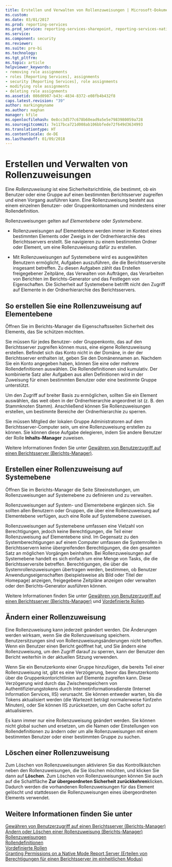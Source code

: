 ```yaml
---
title: Erstellen und Verwalten von Rollenzuweisungen | Microsoft-Dokumentation
ms.custom: 
ms.date: 03/01/2017
ms.prod: reporting-services
ms.prod_service: reporting-services-sharepoint, reporting-services-native
ms.service: 
ms.component: security
ms.reviewer: 
ms.suite: pro-bi
ms.technology: 
ms.tgt_pltfrm: 
ms.topic: article
helpviewer_keywords:
- removing role assignments
- roles [Reporting Services], assignments
- security [Reporting Services], role assignments
- modifying role assignments
- deleting role assignments
ms.assetid: 086d0987-b43c-4834-8372-e08fb4b432f8
caps.latest.revision: "39"
author: markingmyname
ms.author: maghan
manager: kfile
ms.openlocfilehash: 0e8cc3d577c678b60ead9a5e5e7983980059a728
ms.sourcegitcommit: 7e117bca721d008ab106bbfede72f649d3634993
ms.translationtype: HT
ms.contentlocale: de-DE
ms.lasthandoff: 01/09/2018
---
```

# <a name="create-and-manage-role-assignments"></a>Erstellen und Verwalten von Rollenzuweisungen
  Eine *Rollenzuweisung* ist eine Sicherheitsrichtlinie, die bestimmt, ob ein Benutzer oder eine Gruppe auf einen bestimmten Berichtsserver zugreifen und einen Vorgang ausführen kann. Eine Rollenzuweisung besteht aus einem einzelnen Benutzer- oder Gruppenkontonamen und mindestens einer Rollendefinition.  
  
 Rollenzuweisungen gelten auf *Elementebene* oder *Systemebene*.  
  
-   Rollenzuweisungen auf Elementebene werden immer im Kontext eines bestimmten Elements oder Zweigs in der Ordnerhierarchie des Berichtsservers erstellt. Sie navigieren zu einem bestimmten Ordner oder Element, um eine Rollenzuweisung dafür zu erstellen.  
  
-   Mit Rollenzuweisungen auf Systemebene wird es ausgewählten Benutzern ermöglicht, Aufgaben auszuführen, die die Berichtsserversite insgesamt betreffen. Zu diesen Aufgaben zählt das Erstellen freigegebener Zeitpläne, das Verwalten von Aufträgen, das Verarbeiten von Berichten im Berichts-Generator und das Festlegen von Eigenschaften. Die Sicherheit auf Systemebene betrifft nicht den Zugriff auf Elemente in der Ordnerhierarchie des Berichtsservers.  
  
## <a name="creating-an-item-level-role-assignment"></a>So erstellen Sie eine Rollenzuweisung auf Elementebene  
 Öffnen Sie im Berichts-Manager die Eigenschaftsseiten Sicherheit des Elements, das Sie schützen möchten.  
  
 Sie müssen für jedes Benutzer- oder Gruppenkonto, das auf den Berichtsserver zugreifen können muss, eine eigene Rollenzuweisung erstellen. Befindet sich das Konto nicht in der Domäne, in der der Berichtsserver enthalten ist, geben Sie den Domänennamen an. Nachdem Sie ein Konto angegeben haben, können Sie eine oder mehrere Rollendefinitionen auswählen. Die Rollendefinitionen sind kumulativ. Der kombinierte Satz aller Aufgaben aus allen Definitionen wird in der Zuweisung für einen bestimmten Benutzer oder eine bestimmte Gruppe unterstützt.  
  
 Um den Zugriff auf breiter Basis zu ermöglichen, sollten Sie ein Element auswählen, das weit oben in der Ordnerhierarchie angeordnet ist (z. B. den Stammknoten Stamm). Anschließend können Sie Rollenzuweisungen erstellen, um bestimmte Bereiche der Ordnerhierarchie zu sperren.  
  
 Sie müssen Mitglied der lokalen Gruppe Administratoren auf dem Berichtsserver-Computer sein, um eine Rollenzuweisung erstellen zu können. Sie können diese Aufgabe delegieren, indem Sie andere Benutzer der Rolle **Inhalts-Manager** zuweisen.  
  
 Weitere Informationen finden Sie unter [Gewähren von Benutzerzugriff auf einen Berichtsserver &#40;Berichts-Manager&#41;](../../reporting-services/security/grant-user-access-to-a-report-server-report-manager.md).  
  
## <a name="creating-a-system-level-role-assignment"></a>Erstellen einer Rollenzuweisung auf Systemebene  
 Öffnen Sie im Berichts-Manager die Seite Siteeinstellungen, um Rollenzuweisungen auf Systemebene zu definieren und zu verwalten.  
  
 Rollenzuweisungen auf System- und Elementebene ergänzen sich. Sie sollten allen Benutzern oder Gruppen, die über eine Rollenzuweisung auf Elementebene verfügen, auch eine Rolle auf Systemebene zuweisen.  
  
 Rollenzuweisungen auf Systemebene umfassen eine Vielzahl von Berechtigungen, jedoch keine Berechtigungen, die Teil einer Rollenzuweisung auf Elementebene sind. Im Gegensatz zu den Systemberechtigungen auf einem Computer umfassen die Systemrollen in Berichtsservern keine übergreifenden Berechtigungen, die den gesamten Satz an möglichen Vorgängen beinhalten. Bei Rollenzuweisungen auf Systemebene handelt es sich einfach um eine Menge von Tasks, die die Berichtsserversite betreffen. Berechtigungen, die über die Systemrollenzuweisungen übertragen werden, bestimmen, ob Benutzer Anwendungseigenschaften (beispielsweise als Bild oder Titel der Homepage) anzeigen, freigegebene Zeitpläne anzeigen oder verwalten oder den Berichts-Generator ausführen können.  
  
 Weitere Informationen finden Sie unter [Gewähren von Benutzerzugriff auf einen Berichtsserver &#40;Berichts-Manager&#41;](../../reporting-services/security/grant-user-access-to-a-report-server-report-manager.md) und [Vordefinierte Rollen](../../reporting-services/security/role-definitions-predefined-roles.md).  
  
## <a name="modifying-a-role-assignment"></a>Ändern einer Rollenzuweisung  
 Eine Rollenzuweisung kann jederzeit geändert werden. Die Änderungen werden wirksam, wenn Sie die Rollenzuweisung speichern. Benutzersitzungen sind von Rollenzuweisungsänderungen nicht betroffen. Wenn ein Benutzer einen Bericht geöffnet hat, und Sie ändern eine Rollenzuweisung, um den Zugriff darauf zu sperren, kann der Benutzer den Bericht weiterhin in der aktuellen Sitzung verwenden.  
  
 Wenn Sie ein Benutzerkonto einer Gruppe hinzufügen, die bereits Teil einer Rollenzuweisung ist, gibt es eine Verzögerung, bevor das Benutzerkonto über die Gruppenkontorichtlinien auf Elemente zugreifen kann. Diese Verzögerung wird durch das Zwischenspeichern von Authentifizierungstokens durch Internetinformationsdienste (Internet Information Services, IIS) verursacht. Sie können entweder warten, bis die Tokens aktualisiert werden (die Wartezeit beträgt normalerweise fünfzehn Minuten), oder Sie können IIS zurücksetzen, um den Cache sofort zu aktualisieren.  
  
 Es kann immer nur eine Rollenzuweisung geändert werden. Sie können nicht global suchen und ersetzen, um die Namen oder Einstellungen von Rollendefinitionen zu ändern oder um alle Rollenzuweisungen mit einem bestimmten Benutzer oder einer bestimmten Gruppe zu suchen.  
  
## <a name="deleting-a-role-assignment"></a>Löschen einer Rollenzuweisung  
 Zum Löschen von Rollenzuweisungen aktivieren Sie das Kontrollkästchen neben den Rollenzuweisungen, die Sie löschen möchten, und klicken Sie dann auf **Löschen**. Zum Löschen von Rollenzuweisungen können Sie auch auf die Schaltfläche **Zur übergeordneten Sicherheit zurückkehren**klicken. Dadurch werden die vorhandenen Rollenzuweisungen für das Element gelöscht und stattdessen die Rollenzuweisungen eines übergeordneten Elements verwendet.  
  
## <a name="see-also"></a>Weitere Informationen finden Sie unter  
 [Gewähren von Benutzerzugriff auf einen Berichtsserver &#40;Berichts-Manager&#41;](../../reporting-services/security/grant-user-access-to-a-report-server-report-manager.md)   
 [Ändern oder Löschen einer Rollenzuweisung (Berichts-Manager)](../../reporting-services/security/role-assignments-modify-or-delete.md)   
 [Rollenzuweisungen](../../reporting-services/security/role-assignments.md)   
 [Rollendefinitionen](../../reporting-services/security/role-definitions.md)   
 [Vordefinierte Rollen](../../reporting-services/security/role-definitions-predefined-roles.md)   
 [Granting Permissions on a Native Mode Report Server (Erteilen von Berechtigungen für einen Berichtsserver im einheitlichen Modus)](../../reporting-services/security/granting-permissions-on-a-native-mode-report-server.md)  
  
  
